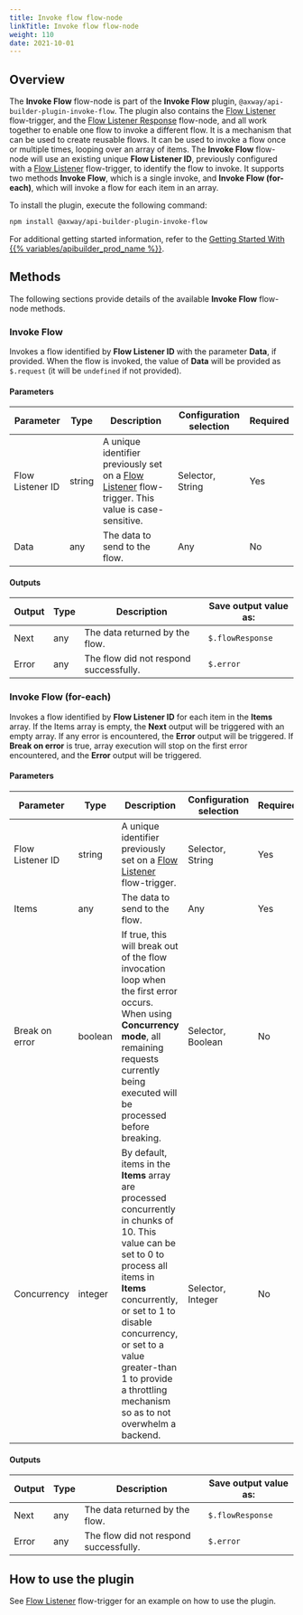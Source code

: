 ```yaml
---
title: Invoke flow flow-node
linkTitle: Invoke flow flow-node
weight: 110
date: 2021-10-01
---
```


## Overview

The **Invoke Flow** flow-node is part of the **Invoke Flow** plugin, `@axway/api-builder-plugin-invoke-flow`. The plugin also contains the [Flow Listener](/docs/developer_guide/flows/flow_triggers/flow_listener_flow_trigger/) flow-trigger, and the [Flow Listener Response](/docs/developer_guide/flows/flow_nodes/flow_listener_response_flow_node/) flow-node, and all work together to enable one flow to invoke a different flow. It is a mechanism that can be used to create reusable flows. It can be used to invoke a flow once or multiple times, looping over an array of items. The **Invoke Flow** flow-node will use an existing unique **Flow Listener ID**, previously configured with a [Flow Listener](/docs/developer_guide/flows/flow_triggers/flow_listener_flow_trigger/) flow-trigger, to identify the flow to invoke. It supports two methods **Invoke Flow**, which is a single invoke, and **Invoke Flow (for-each)**, which will invoke a flow for each item in an array.

To install the plugin, execute the following command:

```bash
npm install @axway/api-builder-plugin-invoke-flow
```

For additional getting started information, refer to the [Getting Started With {{% variables/apibuilder_prod_name %}}](/docs/getting_started/).

## Methods

The following sections provide details of the available **Invoke Flow** flow-node methods.

### Invoke Flow

Invokes a flow identified by **Flow Listener ID** with the parameter **Data**, if provided. When the flow is invoked, the value of **Data** will be provided as `$.request` (it will be `undefined` if not provided).

<!-- lint disable no-duplicate-headings -->
<!-- why are you disabling the no-duplicate heading rule instead of using a different heading? -->
#### Parameters

| Parameter | Type | Description | Configuration selection | Required |
| --- | --- | --- | --- | --- |
| Flow Listener ID | string | A unique identifier previously set on a [Flow Listener](/docs/developer_guide/flows/flow_triggers/flow_listener_flow_trigger/) flow-trigger. This value is case-sensitive. | Selector, String | Yes |
| Data | any | The data to send to the flow. | Any | No |

#### Outputs

| Output | Type | Description | Save output value as: |
| --- | --- | --- | --- |
| Next | any | The data returned by the flow. | `$.flowResponse` |
| Error | any | The flow did not respond successfully. | `$.error` |

### Invoke Flow (for-each)

Invokes a flow identified by **Flow Listener ID** for each item in the **Items** array. If the Items array is empty, the **Next** output will be triggered with an empty array. If any error is encountered, the **Error** output will be triggered. If **Break on error** is true, array execution will stop on the first error encountered, and the **Error** output will be triggered.

#### Parameters

| Parameter | Type | Description | Configuration selection | Required |
| --- | --- | --- | --- | --- |
| Flow Listener ID | string | A unique identifier previously set on a [Flow Listener](/docs/developer_guide/flows/flow_triggers/flow_listener_flow_trigger/) flow-trigger. | Selector, String | Yes |
| Items | any | The data to send to the flow. | Any | Yes |
| Break on error | boolean | If true, this will break out of the flow invocation loop when the first error occurs. When using **Concurrency mode**, all remaining requests currently being executed will be processed before breaking. | Selector, Boolean | No |
| Concurrency | integer | By default, items in the **Items** array are processed concurrently in chunks of 10. This value can be set to 0 to process all items in **Items** concurrently, or set to 1 to disable concurrency, or set to a value greater-than 1 to provide a throttling mechanism so as to not overwhelm a backend. | Selector, Integer | No |

#### Outputs

| Output | Type | Description | Save output value as: |
| --- | --- | --- | --- |
| Next | any | The data returned by the flow. | `$.flowResponse` |
| Error | any | The flow did not respond successfully. | `$.error` |

<!-- lint enable no-duplicate-headings -->
## How to use the plugin

See [Flow Listener](/docs/developer_guide/flows/flow_triggers/flow_listener_flow_trigger/#how-to-use-the-plugin) flow-trigger for an example on how to use the plugin.
